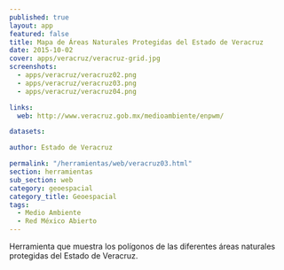 ```yaml
---
published: true
layout: app
featured: false
title: Mapa de Áreas Naturales Protegidas del Estado de Veracruz
date: 2015-10-02
cover: apps/veracruz/veracruz-grid.jpg
screenshots:
  - apps/veracruz/veracruz02.png
  - apps/veracruz/veracruz03.png
  - apps/veracruz/veracruz04.png

links:
  web: http://www.veracruz.gob.mx/medioambiente/enpwm/

datasets:

author: Estado de Veracruz

permalink: "/herramientas/web/veracruz03.html"
section: herramientas
sub_section: web
category: geoespacial
category_title: Geoespacial
tags:
  - Medio Ambiente
  - Red México Abierto
---
```


Herramienta que muestra los polígonos de las diferentes áreas naturales protegidas del Estado de Veracruz.

